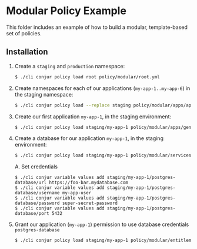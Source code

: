 # Modular Policy Example

This folder includes an example of how to build a modular, template-based set of policies.

## Installation

1. Create a `staging` and `production` namespace:
    ```sh
    $ ./cli conjur policy load root policy/modular/root.yml
    ```

2. Create namespaces for each of our applications (`my-app-1..my-app-6`) in the staging namespace:
    ```sh
    $ ./cli conjur policy load --replace staging policy/modular/apps/applications.yml
    ```

3. Create our first application `my-app-1`, in the staging environment:
    ```sh
    $ ./cli conjur policy load staging/my-app-1 policy/modular/apps/generic-application.yml
    ```

4. Create a database for our application `my-app-1`, in the staging environment:
    ```sh
    $ ./cli conjur policy load staging/my-app-1 policy/modular/services/pg-database.yml
    ```

    A. Set credentials
      ```
      $ ./cli conjur variable values add staging/my-app-1/postgres-database/url https://foo-bar.mydatabase.com
      $ ./cli conjur variable values add staging/my-app-1/postgres-database/username my-app-user
      $ ./cli conjur variable values add staging/my-app-1/postgres-database/password super-secret-password
      $ ./cli conjur variable values add staging/my-app-1/postgres-database/port 5432
      ```

5. Grant our application (`my-app-1`) permission to use database credentials `postgres-database`
    ```sh
    $ ./cli conjur policy load staging/my-app-1 policy/modular/entitlements/postgres-database.yml
    ```
